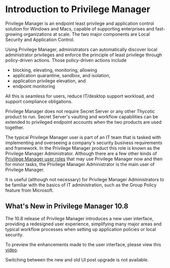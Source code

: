[title]: # (Introduction to Privilege Manager)
[tags]: # (introduction,cloud specifics)
[priority]: # (1)
# Introduction to Privilege Manager

Privilege Manager is an endpoint least privilege and application control solution for Windows and Macs, capable of supporting enterprises and fast-growing organizations at scale. The two major components are Local Security and Application Control.

Using Privilege Manager, administrators can automatically discover local administrator privileges and enforce the principle of least privilege through policy-driven actions. Those policy-driven actions include

* blocking, elevating, monitoring, allowing
* application quarantine, sandbox, and isolation,
* application privilege elevation, and
* endpoint monitoring

All this is seamless for users, reduce IT/desktop support workload, and support compliance obligations.

Privilege Manager does not require Secret Server or any other Thycotic product to run. Secret Server's vaulting and workflow capabilities can be extended to privileged endpoint accounts when the two products are used together.

The typical Privilege Manager user is part of an IT team that is tasked with implementing and overseeing a company's security business requirements and framework. In the Privilege Manager product this role is known as the Privilege Manager Administrator. Although there are a few other kinds of [Privilege Manager user roles](admin/roles/index.md) that may use Privilege Manager now and then for minor tasks, the Privilege Manager Administrator is the main user of Privilege Manager.

It is useful (although not necessary) for Privilege Manager Administrators to be familiar with the basics of IT administration, such as the Group Policy feature from Microsoft.

## What's New in Privilege Manager 10.8

The 10.8 release of Privilege Manager introduces a new user interface, providing a redesigned user experience, simplifying many major areas and typical workflow processes when setting up application policies or local security.

To preview the enhancements made to the user interface, please view this [video](https://vimeo.com/434453083/6c9dec1030).

Switching between the new and old UI post upgrade is not available.
